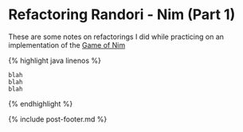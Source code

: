 # Refactoring Randori - Nim (Part 1)

These are some notes on refactorings I did while practicing on an implementation of the [Game of Nim](https://en.wikipedia.org/wiki/Nim)

{% highlight java linenos %}  

    blah
    blah
    blah

{% endhighlight %}

{% include post-footer.md %}
